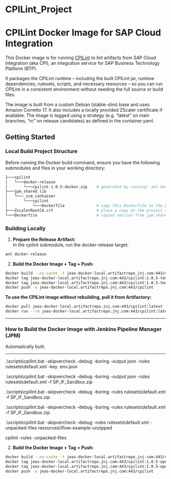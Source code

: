 # CPILint_Project


# CPILint Docker Image for SAP Cloud Integration

This Docker image is for running [CPILint](https://github.com/mwittrock/cpilint) to lint artifacts from SAP Cloud Integration (aka CPI), an integration service for SAP Business Technology Platform (BTP). 

It packages the CPILint runtime – including the built CPILint jar, runtime dependencies, rulesets, scripts, and necessary resources – so you can run CPILint in a consistent environment without needing the full source or build files.

The image is built from a custom Debian (stable-slim) base and uses Amazon Corretto 17. It also includes a locally provided ZScaler certificate if available. The image is tagged using a strategy (e.g. “latest” on main branches, “rc” on release candidates) as defined in the container.yaml.

## Getting Started

### Local Build Project Structure

Before running the Docker build command, ensure you have the following submodules and files in your working directory:

```bash
├───cpilint
│   └───docker-release
│       └───cpilint-1.0.5-docker.zip    # generated by running: ant docker-release in the cpilint submodule
├───jpm_shared_lib
│   └───_scm_container
│       └───cpilint
│           └───Dockerfile              # copy this Dockerfile to the project root if needed
├───ZscalerRootCA.crt                   # place a copy at the project root (used for local CA import)
└───Dockerfile                          # copied version from jpm_shared_lib/_scm_container/cpilint/
```

### Building Locally

1. **Prepare the Release Artifact:**  
In the cpilint submodule, run the docker-release target:
```bash
ant docker-release
```

2. **Build the Docker Image + Tag + Push:**  
```bash
docker build --no-cache -t jeas-docker-local.artifactrepo.jnj.com:443/cpilint:1.0.5-temurin-06 . 
docker tag jeas-docker-local.artifactrepo.jnj.com:443/cpilint:1.0.5-temurin-06 jeas-docker-local.artifactrepo.jnj.com:443/cpilint:latest
docker tag jeas-docker-local.artifactrepo.jnj.com:443/cpilint:1.0.5-temurin-06 jeas-docker-local.artifactrepo.jnj.com:443/cpilint
docker push -a jeas-docker-local.artifactrepo.jnj.com:443/cpilint
```

**To use the CPILint image without rebuilding, pull it from Artifactory:**
```bash
docker pull jeas-docker-local.artifactrepo.jnj.com:443/cpilint:latest
docker run --rm jeas-docker-local.artifactrepo.jnj.com:443/cpilint:latest [options]
```

---

### How to Build the Docker Image with Jenkins Pipeline Manager (JPM)

Automatically built.

---


.\scripts\cpilint.bat -skipvercheck -debug -boring -output json -rules rulesets\default.xml -key .env.json

.\scripts\cpilint.bat -skipvercheck -debug -boring -output json -rules rulesets\default.xml  -f SP_IF_Sandbox.zip

.\scripts\cpilint.bat -skipvercheck -debug -boring -rules rulesets\default.xml  -f SP_IF_Sandbox.zip

.\scripts\cpilint.bat -skipvercheck -debug -boring -rules rulesets\default.xml -f SP_IF_Sandbox.zip


.\scripts\cpilint.bat -skipvercheck -debug -rules rulesets\default.xml -unpacked-files resources\iflow-example-unzipped

cpilint -rules <file> -unpacked-files


2. **Build the Docker Image + Tag + Push:**  
```bash
docker build --no-cache -t jeas-docker-local.artifactrepo.jnj.com:443/cpilint:1.0.5-openjdk . 
docker tag jeas-docker-local.artifactrepo.jnj.com:443/cpilint:1.0.5-openjdk jeas-docker-local.artifactrepo.jnj.com:443/cpilint:latest
docker tag jeas-docker-local.artifactrepo.jnj.com:443/cpilint:1.0.5-openjdk jeas-docker-local.artifactrepo.jnj.com:443/cpilint
docker push -a jeas-docker-local.artifactrepo.jnj.com:443/cpilint
```